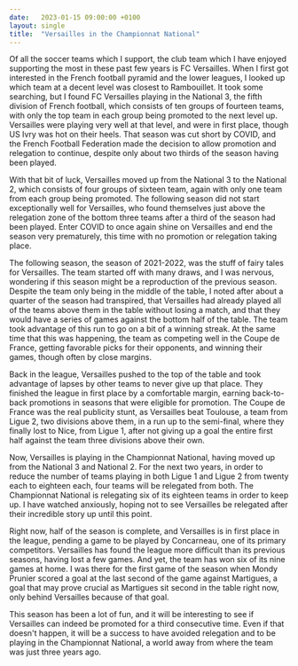 ```yaml
---
date:   2023-01-15 09:00:00 +0100
layout: single
title:  "Versailles in the Championnat National"
---
```

Of all the soccer teams which I support, the club team which I have enjoyed supporting the most in these past few years is FC Versailles. When I first got interested in the French football pyramid and the lower leagues, I looked up which team at a decent level was closest to Rambouillet. It took some searching, but I found FC Versailles playing in the National 3, the fifth division of French football, which consists of ten groups of fourteen teams, with only the top team in each group being promoted to the next level up. Versailles were playing very well at that level, and were in first place, though US Ivry was hot on their heels. That season was cut short by COVID, and the French Football Federation made the decision to allow promotion and relegation to continue, despite only about two thirds of the season having been played.

With that bit of luck, Versailles moved up from the National 3 to the National 2, which consists of four groups of sixteen team, again with only one team from each group being promoted. The following season did not start exceptionally well for Versailles, who found themselves just above the relegation zone of the bottom three teams after a third of the season had been played. Enter COVID to once again shine on Versailles and end the season very prematurely, this time with no promotion or relegation taking place.

The following season, the season of 2021-2022, was the stuff of fairy tales for Versailles. The team started off with many draws, and I was nervous, wondering if this season might be a reproduction of the previous season. Despite the team only being in the middle of the table, I noted after about a quarter of the season had transpired, that Versailles had already played all of the teams above them in the table without losing a match, and that they would have a series of games against the bottom half of the table. The team took advantage of this run to go on a bit of a winning streak. At the same time that this was happening, the team as competing well in the Coupe de France, getting favorable picks for their opponents, and winning their games, though often by close margins.

Back in the league, Versailles pushed to the top of the table and took advantage of lapses by other teams to never give up that place. They finished the league in first place by a comfortable margin, earning back-to-back promotions in seasons that were eligible for promotion. The Coupe de France was the real publicity stunt, as Versailles beat Toulouse, a team from Ligue 2, two divisions above them, in a run up to the semi-final, where they finally lost to Nice, from Ligue 1, after not giving up a goal the entire first half against the team three divisions above their own.

Now, Versailles is playing in the Championnat National, having moved up from the National 3 and National 2. For the next two years, in order to reduce the number of teams playing in both Ligue 1 and Ligue 2 from twenty each to eighteen each, four teams will be relegated from both. The Championnat National is relegating six of its eighteen teams in order to keep up. I have watched anxiously, hoping not to see Versailles be relegated after their incredible story up until this point.

Right now, half of the season is complete, and Versailles is in first place in the league, pending a game to be played by Concarneau, one of its primary competitors. Versailles has found the league more difficult than its previous seasons, having lost a few games. And yet, the team has won six of its nine games at home. I was there for the first game of the season when Mondy Prunier scored a goal at the last second of the game against Martigues, a goal that may prove crucial as Martigues sit second in the table right now, only behind Versailles because of that goal.

This season has been a lot of fun, and it will be interesting to see if Versailles can indeed be promoted for a third consecutive time. Even if that doesn't happen, it will be a success to have avoided relegation and to be playing in the Championnat National, a world away from where the team was just three years ago.